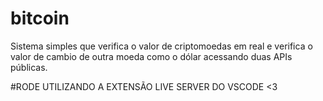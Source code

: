 # bitcoin
Sistema simples que verifica o valor de criptomoedas em real e verifica o valor de cambio de outra moeda como o dólar acessando duas APIs públicas.

#RODE UTILIZANDO A EXTENSÃO LIVE SERVER DO VSCODE 
<3
